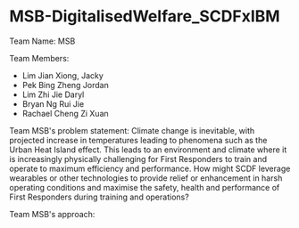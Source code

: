 # MSB-DigitalisedWelfare_SCDFxIBM
Team Name: MSB

Team Members:
* Lim Jian Xiong, Jacky
* Pek Bing Zheng Jordan
* Lim Zhi Jie Daryl
* Bryan Ng Rui Jie
* Rachael Cheng Zi Xuan

Team MSB's problem statement:
Climate change is inevitable, with projected increase in temperatures leading to phenomena such as the Urban Heat Island effect. This leads to an environment and climate where it is increasingly physically challenging for First Responders to train and operate to maximum efficiency and performance. How might SCDF leverage wearables or other technologies to provide relief or enhancement in harsh operating conditions and maximise the safety, health and performance of First Responders during training and operations?

Team MSB's approach:
